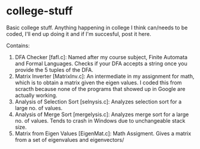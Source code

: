 # college-stuff
Basic college stuff. Anything happening in college I think can/needs to be coded, I'll end up doing it and if I'm succesful, post it here.

Contains:

1. DFA Checker [fafl.c]: Named after my course subject, Finite Automata and Formal Languages. Checks if your DFA accepts a string once you provide the 5 tuples of the DFA.
2. Matrix Inverter [MatrixInv.c]: An intermediate in my assignment for math, which is to obtain a matrix given the eigen values. I coded this from scracth because none of the programs that showed up in Google are actually working.
3. Analysis of Selection Sort [selnysis.c]: Analyzes selection sort for a large no. of values.
4. Analysis of Merge Sort [mergelysis.c]: Analyzes merge sort for a large no. of values. Tends to crash in Windows due to unchangeable stack size.
5. Matrix from Eigen Values [EigenMat.c]: Math Assigment. Gives a matrix from a set of eigenvalues and eigenvectors/
